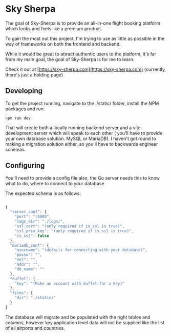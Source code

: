 # Sky Sherpa

The goal of Sky-Sherpa is to provide an all-in-one flight booking platform which looks and feels like a premium product.

To gain the most out this project, I'm trying to use as little as possible in the way of frameworks on both the frontend and backend.

While it would be great to attract authentic users to the platform, it's far from my main goal, the goal of Sky-Sherpa is for me to learn.

Check it out at [https://sky-sherpa.com](https://sky-sherpa.com) (currently, there's just a holding page)

## Developing

To get the project running, navigate to the ./static/ folder, install the NPM packages and run:

```
npm run dev
```

That will create both a locally running backend server and a vite development server which will speak to each other (
you'll have to provide your own database solution. MySQL or MariaDB). I haven't got round to making a migration solution either, 
so you'll have to backwards engineer schemas.

## Configuring

You'll need to provide a config file also, the Go server needs this to know what to do, where to connect to your database

The expected schema is as follows:

```javascript

{
  "server_conf": {
    "port": ":8080",
    "logs_dir": "./logs/",
    "ssl_cert": "(only required if is_ssl is true)",
    "ssl_priv_key": "(only required if is_ssl is true)",
    "is_ssl": false
  }, 
  "mariadb_conf": {
    "username": "(details for connecting with your database)",
    "passw": "",
    "net": "",
    "addr": "",
    "db_name": ""
  },
  "duffel": {
    "key": "(Make an account with duffel for a key)"
  },
  "files": {
    "dir": "./static/"
  }
}

```

The database will migrate and be populated with the right tables and columns, however key application level data will not be supplied like the list of all airports and countries.
